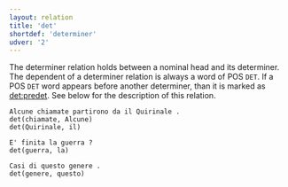 ```yaml
---
layout: relation
title: 'det'
shortdef: 'determiner'
udver: '2'
---
```


The determiner relation holds between a nominal head and its determiner.  
The dependent of a determiner relation is always a word of POS <code>DET</code>. If a POS <code>DET</code> word appears before another determiner, than it is marked as [det:predet](). See below for the description of this relation.

~~~ sdparse
Alcune chiamate partirono da il Quirinale . 
det(chiamate, Alcune)
det(Quirinale, il)
~~~
~~~ sdparse
E' finita la guerra ? 
det(guerra, la)
~~~
~~~ sdparse
Casi di questo genere . 
det(genere, questo)
~~~
<!-- Interlanguage links updated Pá kvě 14 11:09:02 CEST 2021 -->
